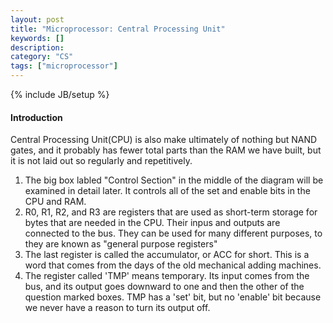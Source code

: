 ```yaml
---
layout: post
title: "Microprocessor: Central Processing Unit"
keywords: []
description: 
category: "CS" 
tags: ["microprocessor"]
---
```

{% include JB/setup %}

#### Introduction
Central Processing Unit(CPU) is also make ultimately of nothing but NAND gates, and it probably has
fewer total parts than the RAM we have built, but it is not laid out so regularly and repetitively.



1. The big box labled "Control Section" in the middle of the diagram will be examined in detail
   later. It controls all of the set and enable bits in the CPU and RAM.
2. R0, R1, R2, and R3 are registers that are used as short-term storage for bytes that are needed in
   the CPU. Their inpus and outputs are connected to the bus. They can be used for many different
   purposes, to they are known as "general purpose registers"
3. The last register is called the accumulator, or ACC for short. This is a word that comes from the
   days of the old mechanical adding machines.
4. The register called 'TMP' means temporary. Its input comes from the bus, and its output goes
   downward to one and then the other of the question marked boxes. TMP has a 'set' bit, but no
   'enable' bit because we never have a reason to turn its output off.
